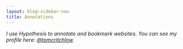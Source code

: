 ```yaml
---
layout: blog-sidebar-nav
title: Annotations
---
```


*I use Hypothesis to annotate and bookmark websites. You can see my profile here: [@tomcritchlow](https://hypothes.is/users/tomcritchlow)*

<div id="annotations"></div>

<script note="" src="https://cdn.jsdelivr.net/gh/Blogger-Peer-Review/quotebacks@1/quoteback.js"></script>

<script>
fetch("https://api.hypothes.is/api/search?user=tomcritchlow")
  .then((response) => {
    return response.json();
  })
  .then((data) => {
    for (var i = 0; i < data.rows.length; i++) {
      var quotetext = data?.rows[i]?.target[0]?.selector?.[2]?.exact;
      if(quotetext){
      var div = document.createElement("div");
      var url = data.rows[i].uri;
      let domain = (new URL(url));
      domain = domain.hostname;
      var timestamp = new Date(data.rows[i].created).toLocaleDateString('en-us', {year:"numeric", month:"short", day:"numeric"});
      div.innerHTML = `<div class="annotation">
        <div class="annotation-comment">
        <div class="annotation-author"><img src="https://tomcritchlow.com/images/tomsquare.jpeg" >@tomcritchlow <span class="f6">${timestamp}</span></div>
        <p>${data.rows[i].text}</p>
        </div>
        <div class="portal-container">
        <div class="portal-head">
        <div class="portal-metadata">
        <div class="portal-title">
        <div class="portal-author"></div>
        <div class="title-wrapper"><span class="portal-text-title">${data.rows[i].document.title}</span></div>
        </div>              
        </div>
        <div class="portal-backlink"><a target="_blank" href="${data.rows[i].links.incontext}" class="portal-arrow">${domain} <span class="right-arrow">→</span></a></div>
        </div>
        <div id="portal-parent-{{include.anchor}}" class="portal-parent">
        <div class="portal-content">${data.rows[i].target[0].selector[2].exact}
        </div>       
        </div>    
        </div>
        </div>
      `
      document.getElementById("annotations").appendChild(div);  
      };
    }
  });
</script>

<style>
    .annotation{
        border:1px solid #C2DFE3;
        padding:15px;
        margin-top:15px;
    }

    .annotation-author img{
        border-radius:100%;
        width:20px;
        vertical-align:middle;
        margin-right:5px;
    }

    .annotation-comment{

    }

    .portal-container{background-color:white;font-family:-apple-system, system-ui, "Segoe UI", Helvetica, "Apple Color Emoji", Arial, sans-serif, "Segoe UI Emoji", "Segoe UI Symbol";text-rendering:optimizeLegibility;border:1px solid #C2DFE3;border-radius:8px;margin-bottom:25px;max-width:800px;-webkit-transition:all 0.2s ease;-moz-transition:all 0.2s ease;-ms-transition:all 0.2s ease;-o-transition:all 0.2s ease;transition:all 0.2s ease}.portal-container:hover{transform:translateY(-3px);box-shadow:0px 6px 20px 0px rgba(0,0,0,0.15);border:1px solid #9DB8BF}.portal-container .portal-head{border-bottom:1px solid #C2DFE3;display:flex;flex-flow:row nowrap;justify-content:space-between;align-items:stretch;-webkit-transition:all 0.2s ease;-moz-transition:all 0.2s ease;-ms-transition:all 0.2s ease;-o-transition:all 0.2s ease;transition:all 0.2s ease}.portal-container .portal-head .portal-metadata{padding:15px;min-width:0px}.portal-container .portal-head .portal-author{font-size:14px;color:black;font-weight:600;margin-bottom:4px}.portal-container .portal-head .portal-title{font-size:14px;color:#9DB8BF;max-width:100%}.portal-container .portal-head .portal-title .title-wrapper{white-space:nowrap;overflow:hidden;text-overflow:ellipsis}.portal-container .portal-head .portal-title .title-wrapper .portal-text-title{font-weight:600;color:#5C6D73}.portal-container .portal-head .portal-backlink{display:flex;flex-shrink:1;align-items:center;min-width:80px;padding:0px 15px;border-left:1px solid #C2DFE3}.portal-container .portal-head .portal-backlink .portal-arrow{font-size:14px;color:#9DB8BF;text-decoration:none;-webkit-transition:opacity 0.1s ease;-moz-transition:opacity 0.1s ease;-ms-transition:opacity 0.1s ease;-o-transition:opacity 0.1s ease;transition:opacity 0.1s ease}.portal-container .portal-head .portal-backlink .portal-arrow:hover{opacity:.5}.portal-container .portal-iframe{overflow:hidden}.portal-container .portal-parent{overflow:hidden;position:relative;width:100%;box-sizing:border-box}.portal-container .portal-parent .portal-parent-text{padding:15px;color:#5C6D73;z-index:40}.portal-container .portal-parent .portal-content{padding:15px;color:#464A4D;line-height:140%}
/*# sourceMappingURL=quote.css.map */
</style>